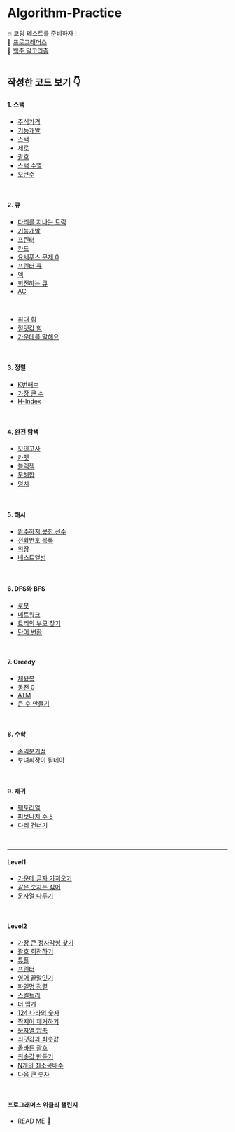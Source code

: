 # Algorithm-Practice
🔥 코딩 테스트를 준비하자 !
<br/>
💌 [프로그래머스](https://programmers.co.kr/learn/challenges)<br/>
💌 [백준 알고리즘](https://www.acmicpc.net/)
<br/>
<br/>
## 작성한 코드 보기 👇
#### 1. 스택
- [주식가격](./Stack/StockPrice.java)
- [기능개발](./Stack/FunctionDevelop.java)
- [스택](./Stack/PrintStack.java)
- [제로](./Stack/Zero.java)
- [괄호](./Stack/Parenthesis.java)
- [스택 수열](./Stack/Sequence.java)
- [오큰수](./Stack/NGE.java)

<br/>

#### 2. 큐
- [다리를 지나는 트럭](./Stack&Queue/Bridge.java)
- [기능개발](./Queue/FunctionDevelop.java)
- [프린터](./Queue/Printer.java)
- [카드](./Queue/Card.java)
- [요세푸스 문제 0](./Queue/Josephus.java)
- [프린터 큐](./Queue/PrinterQueue.java)
- [덱](./Queue/Deque.java)
- [회전하는 큐](./Queue/Rotation.java)
- [AC](./Queue/AC.java)

<br/>

- [최대 힙](./Queue/PriorityQueue/MaxHeap.java)
- [절댓값 힙](./Queue/PriorityQueue/AbsHeap.java)
- [가운데를 말해요](./Queue/PriorityQueue/Center.java)

<br/>

#### 3. 정렬
- [K번째수](./Sort/KthNumber.java)
- [가장 큰 수](./Sort/BiggestNumber.java)
- [H-Index](./Sort/HIndex.java)

<br/>

#### 4. 완전 탐색
- [모의고사](./ExhaustiveSearch/PracticeTest.java)
- [카펫](./ExhaustiveSearch/Carpet.java)
- [블랙잭](./ExhaustiveSearch/Blackjack.java)
- [분해합](./ExhaustiveSearch/Decom.java)
- [덩치](./ExhaustiveSearch/Bulk.java)

<br/>

#### 5. 해시
- [완주하지 못한 선수](./Hash/Player.java)
- [전화번호 목록](./Hash/Phone_book.java)
- [위장](./Hash/Camouflage.java)
- [베스트앨범](./Hash/BestAlbum.java)

<br/>

#### 6. DFS와 BFS
- [로봇](./DFS&BFS/Robot.java)
- [네트워크](./DFS&BFS/Network.java)
- [트리의 부모 찾기](./DFS&BFS/Parent.java)
- [단어 변환](./DFS&BFS/ChangeWord.java)

<br/>

#### 7. Greedy
- [체육복](./Greedy/SportsWear.java)
- [동전 0](./Greedy/Coin.java)
- [ATM](./Greedy/ATM.java)
- [큰 수 만들기](./Greedy/MaxNumber.java)

<br/>

#### 8. 수학
- [손익분기점](./Math/BEPoint.java)
- [부녀회장이 될테야](./Math/APT.java)

<br/>

#### 9. 재귀
- [팩토리얼](./Recursion/Factorial.java)
- [피보나치 수 5](./Recursion/Fibo.java)
- [다리 건너기](./Recursion/Bridge.java)

<br/>

<hr>

#### Level1
- [가운데 글자 가져오기](./evel1/Center.java)
- [같은 숫자는 싫어](./Level1/NotSameNum.java)
- [문자열 다루기](./Level1/DealingStr.java)

<br/>

#### Level2
- [가장 큰 정사각형 찾기](./Level2/BiggestSquare.java)
- [괄호 회전하기](./Level2/Bracket.java)
- [튜플](./Level2/Tuple.java)
- [프린터](./Level2/Printer2.java)
- [영어 끝말잇기](./Level2/WordChain.java)
- [파일명 정렬](./Level2/FileName.java)
- [스킬트리](./Level2/SkillTree.java)
- [더 맵게](./Level2/MoreSpicy.java)
- [124 나라의 숫자](./Level2/NumberOf124.java)
- [짝지어 제거하기](./Level2/RemovePair.java)
- [문자열 압축](./Level2/Compression.java)
- [최댓값과 최솟값](./Level2/MinMax.java)
- [올바른 괄호](./Level2/Bracket2.java)
- [최솟값 만들기](./Level2/Minimum.java)
- [N개의 최소공배수](./Level2/LCM.java)
- [다음 큰 숫자](./Level2/NextN.java)

<br/>

#### 프로그래머스 위클리 챌린지
- [READ ME 🛴](./Weekly/README.md)

